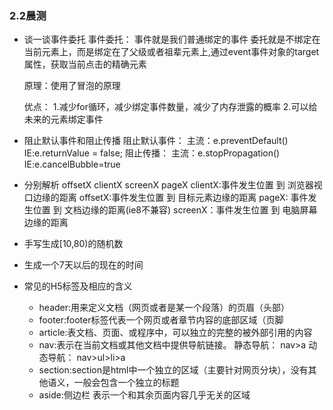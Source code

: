 ### 2.2晨测
- 谈一谈事件委托
  事件委托：
      事件就是我们普通绑定的事件
      委托就是不绑定在当前元素上，而是绑定在了父级或者祖辈元素上,通过event事件对象的target属性，获取当前点击的精确元素
      
  原理：使用了冒泡的原理

  优点：
          1.减少for循环，减少绑定事件数量，减少了内存泄露的概率
          2.可以给未来的元素绑定事件


- 阻止默认事件和阻止传播
  阻止默认事件：
    主流：e.preventDefault()
    IE:e.returnValue = false;
  阻止传播：
    主流：e.stopPropagation()
    IE:e.cancelBubble=true


- 分别解析 offsetX clientX screenX pageX
  clientX:事件发生位置 到 浏览器视口边缘的距离
  offsetX:事件发生位置 到 目标元素边缘的距离
  pageX: 事件发生位置 到 文档边缘的距离(ie8不兼容)
  screenX：事件发生位置 到 电脑屏幕边缘的距离

- 手写生成[10,80)的随机数

- 生成一个7天以后的现在的时间

- 常见的H5标签及相应的含义
    - header:用来定义文档（网页或者是某一个段落）的页眉（头部）
    - footer:footer标签代表一个网页或者章节内容的底部区域（页脚
    - article:表文档、页面、或程序中，可以独立的完整的被外部引用的内容
    - nav:表示在当前文档或其他文档中提供导航链接。
        静态导航：
            nav>a
        动态导航：
            nav>ul>li>a
    - section:section是html中一个独立的区域（主要针对网页分块），没有其他语义，一般会包含一个独立的标题
    - aside:侧边栏 表示一个和其余页面内容几乎无关的区域